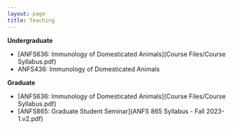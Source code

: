 ```yaml
---
layout: page
title: Teaching
---
```


**Undergraduate**
* [ANFS636: Immunology of Domesticated Animals](Course Files/Course Syllabus.pdf)
* ANFS436: Immunology of Domesticated Animals

**Graduate**
* [ANFS636: Immunology of Domesticated Animals](Course Files/Course Syllabus.pdf)
* [ANFS865: Graduate Student Seminar](ANFS 865 Syllabus - Fall 2023-1.v2.pdf)